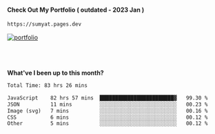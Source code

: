 #### Check Out My Portfolio ( outdated - 2023 Jan ) 
````bash
https://sumyat.pages.dev
````

<a href='https://sumyat.pages.dev/'>
    <img src='https://github.com/sumyat-aung/sumyat-aung/assets/108873224/c9b4f2be-c585-4dd3-84e1-692c3854a6d8' alt='portfolio' align='center' />
</a>


<br />
<br />


<br />
<br />

**What've I been up to this month?**

<!--START_SECTION:waka-->

```txt
Total Time: 83 hrs 26 mins

JavaScript    82 hrs 57 mins  ████████████████████████▓   99.30 %
JSON          11 mins         ░░░░░░░░░░░░░░░░░░░░░░░░░   00.23 %
Image (svg)   7 mins          ░░░░░░░░░░░░░░░░░░░░░░░░░   00.16 %
CSS           6 mins          ░░░░░░░░░░░░░░░░░░░░░░░░░   00.12 %
Other         5 mins          ░░░░░░░░░░░░░░░░░░░░░░░░░   00.12 %
```

<!--END_SECTION:waka-->





